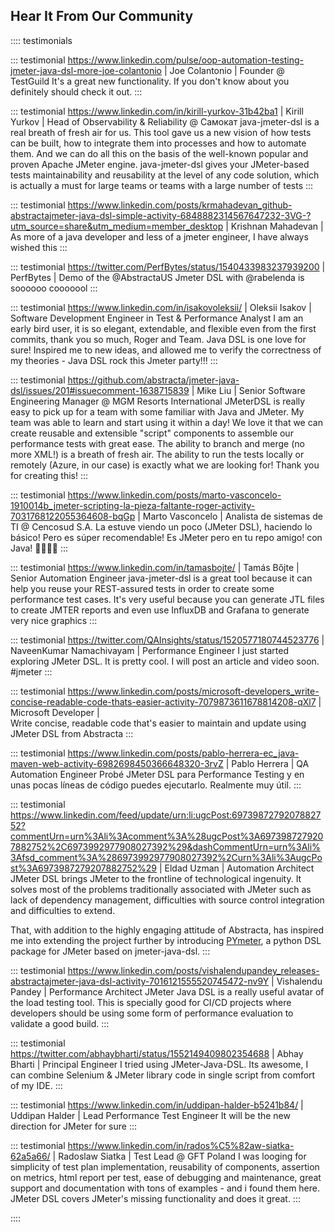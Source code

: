 ## Hear It From Our Community

:::: testimonials

::: testimonial https://www.linkedin.com/pulse/oop-automation-testing-jmeter-java-dsl-more-joe-colantonio | Joe Colantonio | Founder @ TestGuild
It's a great new functionality. If you don't know about you definitely should check it out.
:::

::: testimonial https://www.linkedin.com/in/kirill-yurkov-31b42ba1 | Kirill Yurkov | Head of Observability & Reliability @ Самокат
java-jmeter-dsl is a real breath of fresh air for us.  This tool gave us a new vision of how tests can be built, how to integrate them into processes and how to automate them.  And we can do all this on the basis of the well-known popular and proven Apache JMeter engine. java-jmeter-dsl gives your JMeter-based tests maintainability and reusability at the level of any code solution, which is actually a must for large teams or teams with a large number of tests
:::

::: testimonial https://www.linkedin.com/posts/krmahadevan_github-abstractajmeter-java-dsl-simple-activity-6848882314567647232-3VG-?utm_source=share&utm_medium=member_desktop | Krishnan Mahadevan |
As more of a java developer and less of a jmeter engineer, I have always wished this
:::

::: testimonial https://twitter.com/PerfBytes/status/1540433983237939200 | PerfBytes | 
Demo of the @AbstractaUS Jmeter DSL with @rabelenda is soooooo cooooool
:::

::: testimonial https://www.linkedin.com/in/isakovoleksii/ | Oleksii Isakov | Software Development Engineer in Test & Performance Analyst
I am an early bird user, it is so elegant, extendable, and flexible even from the first commits, thank you so much, Roger and Team. Java DSL is one love for sure! Inspired me to new ideas, and allowed me to verify the correctness of my theories - Java DSL rock this Jmeter party!!!
:::

::: testimonial https://github.com/abstracta/jmeter-java-dsl/issues/201#issuecomment-1638715839 | Mike Liu | Senior Software Engineering Manager @ MGM Resorts International
JMeterDSL is really easy to pick up for a team with some familiar with Java and JMeter.  My team was able to learn and start using it within a day! We love it that we can create reusable and extensible "script" components to assemble our performance tests with great ease. The ability to branch and merge (no more XML!) is a breath of fresh air. The ability to run the tests locally or remotely (Azure, in our case) is exactly what we are looking for! Thank you for creating this!
:::

::: testimonial https://www.linkedin.com/posts/marto-vasconcelo-1910014b_jmeter-scripting-la-pieza-faltante-roger-activity-7031768122055364608-bqGp | Marto Vasconcelo | Analista de sistemas de TI @ Cencosud S.A.
La estuve viendo un poco (JMeter DSL), haciendo lo básico! Pero es súper recomendable! Es JMeter pero en tu repo amigo! con Java! 👨🏻‍💻🚀
:::

::: testimonial https://www.linkedin.com/in/tamasbojte/ | Tamás Bőjte | Senior Automation Engineer
java-jmeter-dsl is a great tool because it can help you reuse your REST-assured tests in order to create some performance test cases. It's very useful because you can generate JTL files to create JMTER reports and even use InfluxDB and Grafana to generate very nice graphics
:::

::: testimonial https://twitter.com/QAInsights/status/1520577180744523776 | NaveenKumar Namachivayam | Performance Engineer
I just started exploring JMeter DSL. It is pretty cool. I will post an article and video soon. #jmeter
:::

::: testimonial https://www.linkedin.com/posts/microsoft-developers_write-concise-readable-code-thats-easier-activity-7079873611678814208-qXl7 | Microsoft Developer |  
Write concise, readable code that's easier to maintain and update using JMeter DSL from Abstracta
:::

::: testimonial https://www.linkedin.com/posts/pablo-herrera-ec_java-maven-web-activity-6982698450366648320-3rvZ | Pablo Herrera | QA Automation Engineer
Probé JMeter DSL para Performance Testing y en unas pocas líneas de código puedes ejecutarlo. Realmente muy útil.
:::

::: testimonial https://www.linkedin.com/feed/update/urn:li:ugcPost:6973987279207882752?commentUrn=urn%3Ali%3Acomment%3A%28ugcPost%3A6973987279207882752%2C6973992977908027392%29&dashCommentUrn=urn%3Ali%3Afsd_comment%3A%286973992977908027392%2Curn%3Ali%3AugcPost%3A6973987279207882752%29 | Eldad Uzman | Automation Architect
JMeter DSL brings JMeter to the frontline of technological ingenuity.
It solves most of the problems traditionally associated with JMeter such as lack of dependency management, difficulties with source control integration and difficulties to extend.

That, with addition to the highly engaging attitude of Abstracta, has inspired me into extending the project further by introducing [PYmeter](https://pymeter.readthedocs.io/en/latest/), a python DSL package for JMeter based on jmeter-java-dsl.
:::

::: testimonial https://www.linkedin.com/posts/vishalendupandey_releases-abstractajmeter-java-dsl-activity-7016121555520745472-nv9Y | Vishalendu Pandey | Performance Architect
JMeter Java DSL is a really useful avatar of the load testing tool. This is specially good for CI/CD projects where developers should be using some form of performance evaluation to validate a good build.
:::

::: testimonial https://twitter.com/abhaybharti/status/1552149409802354688 | Abhay Bharti | Principal Engineer
I tried using JMeter-Java-DSL. Its awesome, I can combine Selenium & JMeter library code in single script from comfort of my IDE.
:::

::: testimonial https://www.linkedin.com/in/uddipan-halder-b5241b84/ | Uddipan Halder | Lead Performance Test Engineer
It will be the new direction for JMeter for sure
:::

::: testimonial https://www.linkedin.com/in/rados%C5%82aw-siatka-62a5a66/ | Radoslaw Siatka | Test Lead @ GFT Poland
I was looging for simplicity of test plan implementation, reusability of components, assertion on metrics, html report per test, ease of debugging and maintenance, great support and documentation with tons of examples - and i found them here. JMeter DSL covers JMeter's missing functionality and does it great.
:::

::::

<AutoLink :item="{link : 'https://forms.gle/h2A7zbHKRiSvCqBd7', text: 'Share your testimonial', icon: 'fa-solid fa-bullhorn'}"/>
